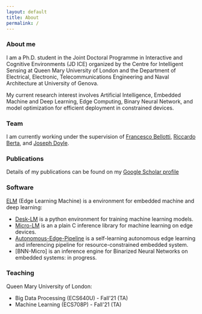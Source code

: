 ```yaml
---
layout: default
title: About
permalink: /
---
```

### About me
<div align="left"> I am a Ph.D. student in the Joint Doctoral Programme in Interactive and Cognitive Environments (JD ICE) organized by the Centre for Intelligent Sensing at Queen Mary University of London and the Department of Electrical, Electronic, Telecommunications Engineering and Naval Architecture at University of Genova. 

My current research interest involves Artificial Intelligence, Embedded Machine and Deep Learning, Edge Computing, Binary Neural Network, and model optimization for efficient deployment in constrained devices. </div>

### Team
I am currently working under the supervision of [Francesco Bellotti](http://phd-jdice.diten.unige.it/index.php/team/board-members/item/19-francesco-bellotti), [Riccardo Berta](https://about.me/riccardo.berta), and [Joseph Doyle](http://eecs.qmul.ac.uk/profiles/doylejoseph.html).

### Publications
Details of my publications can be found on my <a href="https://scholar.google.com/citations?user=x3TEgPQAAAAJ&hl=en">Google Scholar profile</a>

### Software
[ELM](https://github.com/Edge-Learning-Machine) (Edge Learning Machine) is a environment for embedded machine and deep learning:
- [Desk-LM](https://github.com/Edge-Learning-Machine/Desk-LM) is a python environment for training machine learning models.
- [Micro-LM](https://github.com/Edge-Learning-Machine/Micro-LM) is an a plain C inference library for machine learning on edge devices.
- [Autonomous-Edge-Pipeline](https://github.com/Edge-Learning-Machine/Autonomous-Edge-Pipeline) is a self-learning autonomous edge learning and inferencing pipeline for resource-constrained embedded system.
- [BNN-Micro] is an inference engine for Binarized Neural Networks on embedded systems: in progress. 

### Teaching
Queen Mary University of London:
- Big Data Processing (ECS640U) - Fall'21 (TA)
- Machine Learning (ECS708P) - Fall'21 (TA)
